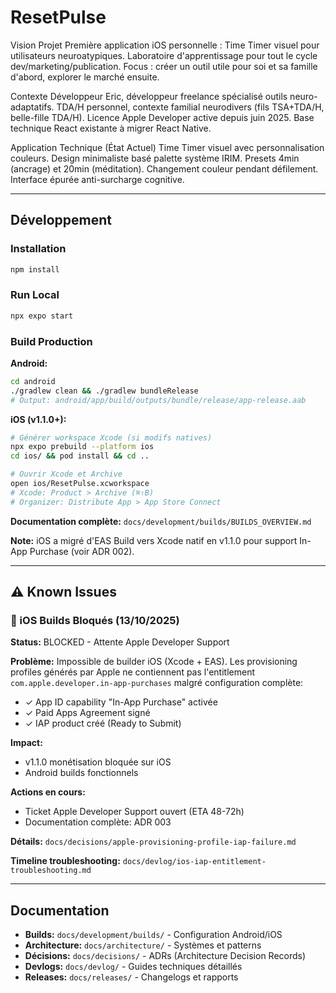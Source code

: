 # ResetPulse

Vision Projet
Première application iOS personnelle : Time Timer visuel pour utilisateurs neuroatypiques. Laboratoire d'apprentissage pour tout le cycle dev/marketing/publication. Focus : créer un outil utile pour soi et sa famille d'abord, explorer le marché ensuite.

Contexte Développeur
Eric, développeur freelance spécialisé outils neuro-adaptatifs. TDA/H personnel, contexte familial neurodivers (fils TSA+TDA/H, belle-fille TDA/H). Licence Apple Developer active depuis juin 2025. Base technique React existante à migrer React Native.

Application Technique (État Actuel)
Time Timer visuel avec personnalisation couleurs. Design minimaliste basé palette système IRIM. Presets 4min (ancrage) et 20min (méditation). Changement couleur pendant défilement. Interface épurée anti-surcharge cognitive.

---

## Développement

### Installation
```bash
npm install
```

### Run Local
```bash
npx expo start
```

### Build Production

**Android:**
```bash
cd android
./gradlew clean && ./gradlew bundleRelease
# Output: android/app/build/outputs/bundle/release/app-release.aab
```

**iOS (v1.1.0+):**
```bash
# Générer workspace Xcode (si modifs natives)
npx expo prebuild --platform ios
cd ios/ && pod install && cd ..

# Ouvrir Xcode et Archive
open ios/ResetPulse.xcworkspace
# Xcode: Product > Archive (⌘⇧B)
# Organizer: Distribute App > App Store Connect
```

**Documentation complète:** `docs/development/builds/BUILDS_OVERVIEW.md`

**Note:** iOS a migré d'EAS Build vers Xcode natif en v1.1.0 pour support In-App Purchase (voir ADR 002).

---

## ⚠️ Known Issues

### 🔴 iOS Builds Bloqués (13/10/2025)

**Status:** BLOCKED - Attente Apple Developer Support

**Problème:** Impossible de builder iOS (Xcode + EAS). Les provisioning profiles générés par Apple ne contiennent pas l'entitlement `com.apple.developer.in-app-purchases` malgré configuration complète:
- ✓ App ID capability "In-App Purchase" activée
- ✓ Paid Apps Agreement signé
- ✓ IAP product créé (Ready to Submit)

**Impact:**
- v1.1.0 monétisation bloquée sur iOS
- Android builds fonctionnels

**Actions en cours:**
- Ticket Apple Developer Support ouvert (ETA 48-72h)
- Documentation complète: ADR 003

**Détails:** `docs/decisions/apple-provisioning-profile-iap-failure.md`

**Timeline troubleshooting:** `docs/devlog/ios-iap-entitlement-troubleshooting.md`

---

## Documentation

- **Builds:** `docs/development/builds/` - Configuration Android/iOS
- **Architecture:** `docs/architecture/` - Systèmes et patterns
- **Décisions:** `docs/decisions/` - ADRs (Architecture Decision Records)
- **Devlogs:** `docs/devlog/` - Guides techniques détaillés
- **Releases:** `docs/releases/` - Changelogs et rapports